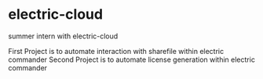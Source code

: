 electric-cloud
==============

summer intern with electric-cloud

First Project is to automate interaction with sharefile within electric commander
Second Project is to automate license generation within electric commander
